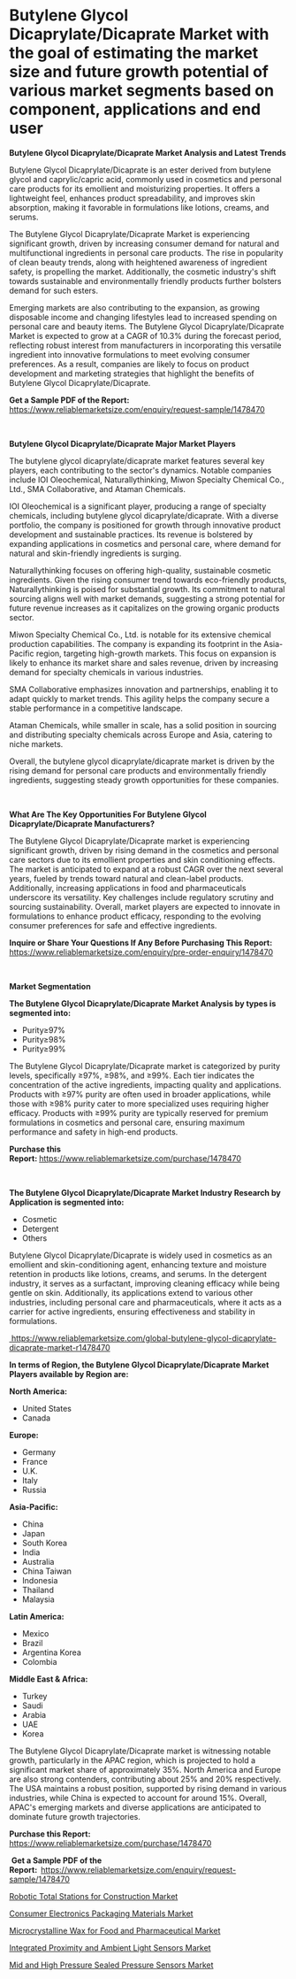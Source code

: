 <p><h1>Butylene Glycol Dicaprylate/Dicaprate Market with the goal of estimating the market size and future growth potential of various market segments based on component, applications and end user</h1></p><p><strong>Butylene Glycol Dicaprylate/Dicaprate Market Analysis and Latest Trends</strong></p>
<p><p>Butylene Glycol Dicaprylate/Dicaprate is an ester derived from butylene glycol and caprylic/capric acid, commonly used in cosmetics and personal care products for its emollient and moisturizing properties. It offers a lightweight feel, enhances product spreadability, and improves skin absorption, making it favorable in formulations like lotions, creams, and serums.</p><p>The Butylene Glycol Dicaprylate/Dicaprate Market is experiencing significant growth, driven by increasing consumer demand for natural and multifunctional ingredients in personal care products. The rise in popularity of clean beauty trends, along with heightened awareness of ingredient safety, is propelling the market. Additionally, the cosmetic industry's shift towards sustainable and environmentally friendly products further bolsters demand for such esters.</p><p>Emerging markets are also contributing to the expansion, as growing disposable income and changing lifestyles lead to increased spending on personal care and beauty items. The Butylene Glycol Dicaprylate/Dicaprate Market is expected to grow at a CAGR of 10.3% during the forecast period, reflecting robust interest from manufacturers in incorporating this versatile ingredient into innovative formulations to meet evolving consumer preferences. As a result, companies are likely to focus on product development and marketing strategies that highlight the benefits of Butylene Glycol Dicaprylate/Dicaprate.</p></p>
<p><strong>Get a Sample PDF of the Report:&nbsp;</strong> <a href="https://www.reliablemarketsize.com/enquiry/request-sample/1478470?utm_campaign=1131&utm_medium=2&utm_source=Github&utm_content=ia&utm_term=09122024&utm_id=butylene-glycol-dicaprylatedicaprate">https://www.reliablemarketsize.com/enquiry/request-sample/1478470</a></p>
<p>&nbsp;</p>
<p><strong>Butylene Glycol Dicaprylate/Dicaprate Major Market Players</strong></p>
<p><p>The butylene glycol dicaprylate/dicaprate market features several key players, each contributing to the sector's dynamics. Notable companies include IOI Oleochemical, Naturallythinking, Miwon Specialty Chemical Co., Ltd., SMA Collaborative, and Ataman Chemicals. </p><p>IOI Oleochemical is a significant player, producing a range of specialty chemicals, including butylene glycol dicaprylate/dicaprate. With a diverse portfolio, the company is positioned for growth through innovative product development and sustainable practices. Its revenue is bolstered by expanding applications in cosmetics and personal care, where demand for natural and skin-friendly ingredients is surging.</p><p>Naturallythinking focuses on offering high-quality, sustainable cosmetic ingredients. Given the rising consumer trend towards eco-friendly products, Naturallythinking is poised for substantial growth. Its commitment to natural sourcing aligns well with market demands, suggesting a strong potential for future revenue increases as it capitalizes on the growing organic products sector.</p><p>Miwon Specialty Chemical Co., Ltd. is notable for its extensive chemical production capabilities. The company is expanding its footprint in the Asia-Pacific region, targeting high-growth markets. This focus on expansion is likely to enhance its market share and sales revenue, driven by increasing demand for specialty chemicals in various industries.</p><p>SMA Collaborative emphasizes innovation and partnerships, enabling it to adapt quickly to market trends. This agility helps the company secure a stable performance in a competitive landscape.</p><p>Ataman Chemicals, while smaller in scale, has a solid position in sourcing and distributing specialty chemicals across Europe and Asia, catering to niche markets.</p><p>Overall, the butylene glycol dicaprylate/dicaprate market is driven by the rising demand for personal care products and environmentally friendly ingredients, suggesting steady growth opportunities for these companies.</p></p>
<p>&nbsp;</p>
<p><strong>What Are The Key Opportunities For Butylene Glycol Dicaprylate/Dicaprate Manufacturers?</strong></p>
<p><p>The Butylene Glycol Dicaprylate/Dicaprate market is experiencing significant growth, driven by rising demand in the cosmetics and personal care sectors due to its emollient properties and skin conditioning effects. The market is anticipated to expand at a robust CAGR over the next several years, fueled by trends toward natural and clean-label products. Additionally, increasing applications in food and pharmaceuticals underscore its versatility. Key challenges include regulatory scrutiny and sourcing sustainability. Overall, market players are expected to innovate in formulations to enhance product efficacy, responding to the evolving consumer preferences for safe and effective ingredients.</p></p>
<p><strong>Inquire or Share Your Questions If Any Before Purchasing This Report:</strong> <a href="https://www.reliablemarketsize.com/enquiry/pre-order-enquiry/1478470?utm_campaign=1131&utm_medium=2&utm_source=Github&utm_content=ia&utm_term=09122024&utm_id=butylene-glycol-dicaprylatedicaprate">https://www.reliablemarketsize.com/enquiry/pre-order-enquiry/1478470</a></p>
<p>&nbsp;</p>
<p><strong>Market Segmentation</strong></p>
<p><strong>The Butylene Glycol Dicaprylate/Dicaprate Market Analysis by types is segmented into:</strong></p>
<p><ul><li>Purity≥97%</li><li>Purity≥98%</li><li>Purity≥99%</li></ul></p>
<p><p>The Butylene Glycol Dicaprylate/Dicaprate market is categorized by purity levels, specifically ≥97%, ≥98%, and ≥99%. Each tier indicates the concentration of the active ingredients, impacting quality and applications. Products with ≥97% purity are often used in broader applications, while those with ≥98% purity cater to more specialized uses requiring higher efficacy. Products with ≥99% purity are typically reserved for premium formulations in cosmetics and personal care, ensuring maximum performance and safety in high-end products.</p></p>
<p><strong>Purchase this Report:&nbsp;</strong><a href="https://www.reliablemarketsize.com/purchase/1478470?utm_campaign=1131&utm_medium=2&utm_source=Github&utm_content=ia&utm_term=09122024&utm_id=butylene-glycol-dicaprylatedicaprate">https://www.reliablemarketsize.com/purchase/1478470</a></p>
<p>&nbsp;</p>
<p><strong>The Butylene Glycol Dicaprylate/Dicaprate Market Industry Research by Application is segmented into:</strong></p>
<p><ul><li>Cosmetic</li><li>Detergent</li><li>Others</li></ul></p>
<p><p>Butylene Glycol Dicaprylate/Dicaprate is widely used in cosmetics as an emollient and skin-conditioning agent, enhancing texture and moisture retention in products like lotions, creams, and serums. In the detergent industry, it serves as a surfactant, improving cleaning efficacy while being gentle on skin. Additionally, its applications extend to various other industries, including personal care and pharmaceuticals, where it acts as a carrier for active ingredients, ensuring effectiveness and stability in formulations.</p></p>
<p><a href="https://www.reliablemarketsize.com/global-butylene-glycol-dicaprylate-dicaprate-market-r1478470?utm_campaign=1131&utm_medium=2&utm_source=Github&utm_content=ia&utm_term=09122024&utm_id=butylene-glycol-dicaprylatedicaprate">&nbsp;https://www.reliablemarketsize.com/global-butylene-glycol-dicaprylate-dicaprate-market-r1478470</a></p>
<p><strong>In terms of Region, the Butylene Glycol Dicaprylate/Dicaprate Market Players available by Region are:</strong></p>
<p>
    <p> <strong> North America: </strong>
        <ul>
            <li>United States</li>
            <li>Canada</li>
        </ul>
        </p> 
    <p> <strong> Europe: </strong>
        <ul>
            <li>Germany</li>
            <li>France</li>
            <li>U.K.</li>
            <li>Italy</li>
            <li>Russia</li>
        </ul>
        </p> 
    <p> <strong> Asia-Pacific: </strong>
        <ul>
            <li>China</li>
            <li>Japan</li>
            <li>South Korea</li>
            <li>India</li>
            <li>Australia</li>
            <li>China Taiwan</li>
            <li>Indonesia</li>
            <li>Thailand</li>
            <li>Malaysia</li>
        </ul>
        </p> 
    <p> <strong> Latin America: </strong>
        <ul>
            <li>Mexico</li>
            <li>Brazil</li>
            <li>Argentina Korea</li>
            <li>Colombia</li>
        </ul>
        </p> 
    <p> <strong> Middle East & Africa: </strong>
        <ul>
            <li>Turkey</li>
            <li>Saudi</li>
            <li>Arabia</li>
            <li>UAE</li>
            <li>Korea</li>
        </ul>
    </p>
    </p>
<p><p>The Butylene Glycol Dicaprylate/Dicaprate market is witnessing notable growth, particularly in the APAC region, which is projected to hold a significant market share of approximately 35%. North America and Europe are also strong contenders, contributing about 25% and 20% respectively. The USA maintains a robust position, supported by rising demand in various industries, while China is expected to account for around 15%. Overall, APAC's emerging markets and diverse applications are anticipated to dominate future growth trajectories.</p></p>
<p><strong>Purchase this Report: </strong><a href="https://www.reliablemarketsize.com/purchase/1478470?utm_campaign=1131&utm_medium=2&utm_source=Github&utm_content=ia&utm_term=09122024&utm_id=butylene-glycol-dicaprylatedicaprate">https://www.reliablemarketsize.com/purchase/1478470</a></p>
<p>&nbsp;<strong>Get a Sample PDF of the Report:&nbsp;&nbsp;</strong><a href="https://www.reliablemarketsize.com/enquiry/request-sample/1478470?utm_campaign=1131&utm_medium=2&utm_source=Github&utm_content=ia&utm_term=09122024&utm_id=butylene-glycol-dicaprylatedicaprate">https://www.reliablemarketsize.com/enquiry/request-sample/1478470</a></p>
<p><strong></strong></p>
<p><p><a href="https://www.linkedin.com/pulse/the-sympatico-insight-9odme?utm_campaign=1131&utm_medium=2&utm_source=Github&utm_content=ia&utm_term=09122024&utm_id=butylene-glycol-dicaprylatedicaprate">Robotic Total Stations for Construction Market</a></p><p><a href="https://www.linkedin.com/pulse/informative-market-analysis-consumer-electronics-packaging-materials-fnjjf?utm_campaign=1131&utm_medium=2&utm_source=Github&utm_content=ia&utm_term=09122024&utm_id=butylene-glycol-dicaprylatedicaprate">Consumer Electronics Packaging Materials Market</a></p><p><a href="https://www.linkedin.com/pulse/detailed-analysis-microcrystalline-wax-food-pharmaceutical-market-nz5de?utm_campaign=1131&utm_medium=2&utm_source=Github&utm_content=ia&utm_term=09122024&utm_id=butylene-glycol-dicaprylatedicaprate">Microcrystalline Wax for Food and Pharmaceutical Market</a></p><p><a href="https://www.linkedin.com/pulse/integrated-proximity-ambient-light-sensors-market-expansion-from-jf3ke?utm_campaign=1131&utm_medium=2&utm_source=Github&utm_content=ia&utm_term=09122024&utm_id=butylene-glycol-dicaprylatedicaprate">Integrated Proximity and Ambient Light Sensors Market</a></p><p><a href="https://www.linkedin.com/pulse/mid-high-pressure-sealed-sensors-market-size-expected-ygm2e?utm_campaign=1131&utm_medium=2&utm_source=Github&utm_content=ia&utm_term=09122024&utm_id=butylene-glycol-dicaprylatedicaprate">Mid and High Pressure Sealed Pressure Sensors Market</a></p></p>